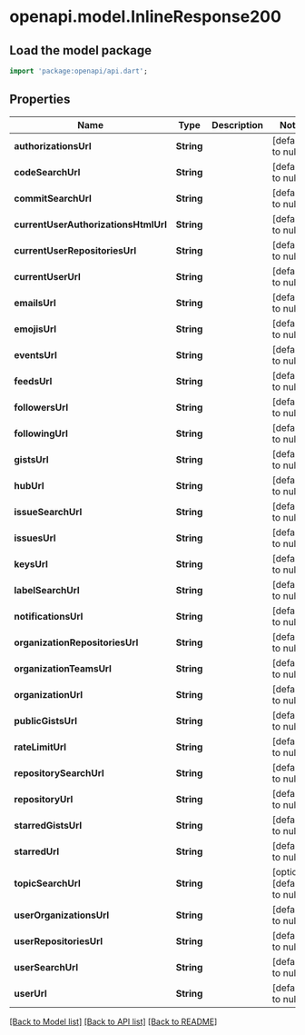 # openapi.model.InlineResponse200

## Load the model package
```dart
import 'package:openapi/api.dart';
```

## Properties
Name | Type | Description | Notes
------------ | ------------- | ------------- | -------------
**authorizationsUrl** | **String** |  | [default to null]
**codeSearchUrl** | **String** |  | [default to null]
**commitSearchUrl** | **String** |  | [default to null]
**currentUserAuthorizationsHtmlUrl** | **String** |  | [default to null]
**currentUserRepositoriesUrl** | **String** |  | [default to null]
**currentUserUrl** | **String** |  | [default to null]
**emailsUrl** | **String** |  | [default to null]
**emojisUrl** | **String** |  | [default to null]
**eventsUrl** | **String** |  | [default to null]
**feedsUrl** | **String** |  | [default to null]
**followersUrl** | **String** |  | [default to null]
**followingUrl** | **String** |  | [default to null]
**gistsUrl** | **String** |  | [default to null]
**hubUrl** | **String** |  | [default to null]
**issueSearchUrl** | **String** |  | [default to null]
**issuesUrl** | **String** |  | [default to null]
**keysUrl** | **String** |  | [default to null]
**labelSearchUrl** | **String** |  | [default to null]
**notificationsUrl** | **String** |  | [default to null]
**organizationRepositoriesUrl** | **String** |  | [default to null]
**organizationTeamsUrl** | **String** |  | [default to null]
**organizationUrl** | **String** |  | [default to null]
**publicGistsUrl** | **String** |  | [default to null]
**rateLimitUrl** | **String** |  | [default to null]
**repositorySearchUrl** | **String** |  | [default to null]
**repositoryUrl** | **String** |  | [default to null]
**starredGistsUrl** | **String** |  | [default to null]
**starredUrl** | **String** |  | [default to null]
**topicSearchUrl** | **String** |  | [optional] [default to null]
**userOrganizationsUrl** | **String** |  | [default to null]
**userRepositoriesUrl** | **String** |  | [default to null]
**userSearchUrl** | **String** |  | [default to null]
**userUrl** | **String** |  | [default to null]

[[Back to Model list]](../README.md#documentation-for-models) [[Back to API list]](../README.md#documentation-for-api-endpoints) [[Back to README]](../README.md)



